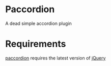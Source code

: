 # Paccordion
A dead simple accordion plugin


# Requirements
[paccordion](https://github.com/morshedx/paccordion) requires the latest version of [jQuery](http://jquery.com)
